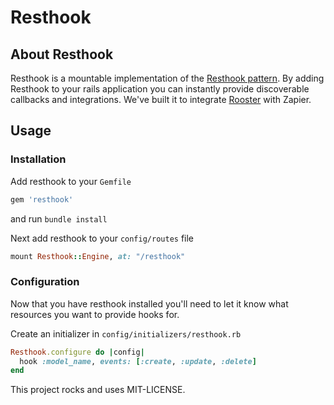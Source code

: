 # Resthook

## About Resthook

Resthook is a mountable implementation of the [Resthook pattern](www.resthook.org).
By adding Resthook to your rails application you can instantly provide discoverable callbacks and integrations. We've built it to integrate [Rooster](www.getrooster.com) with Zapier.

## Usage
### Installation
Add resthook to your `Gemfile`
```ruby
gem 'resthook'
```
and run `bundle install`

Next add resthook to your `config/routes` file
```ruby
mount Resthook::Engine, at: "/resthook"
```

### Configuration
Now that you have resthook installed you'll need to let it know what resources you want to provide hooks for.

Create an initializer in `config/initializers/resthook.rb`
```ruby
Resthook.configure do |config|
  hook :model_name, events: [:create, :update, :delete]
end
```





This project rocks and uses MIT-LICENSE.
